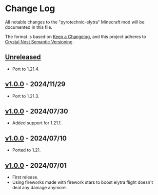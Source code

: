 # Change Log

All notable changes to the "pyrotechnic-elytra" Minecraft mod will be documented in this file.

The format is based on [Keep a Changelog](https://keepachangelog.com/en/1.0.0/),
and this project adheres to [Crystal Nest Semantic Versioning](https://crystalnest.it/#/versioning).

## [Unreleased]

- Port to 1.21.4.

## [v1.0.0] - 2024/11/29

- Port to 1.21.3.

## [v1.0.0] - 2024/07/30

- Added support for 1.21.1.

## [v1.0.0] - 2024/07/10

- Ported to 1.21.

## [v1.0.0] - 2024/07/01

- First release.
- Using fireworks made with firework stars to boost elytra flight doesn't deal any damage anymore.

[Unreleased]: https://github.com/crystal-nest/pyrotechnic-elytra
[README]: https://github.com/crystal-nest/pyrotechnic-elytra#readme

[v1.0.0]: https://github.com/crystal-nest/pyrotechnic-elytra/releases?q=1.0.0
